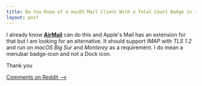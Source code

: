 ```yaml
---
title: Do You Know of a macOS Mail Client With a Total Count Badge in the Menubar?
layout: post
---
```


I already know [**AirMail**](https://airmailapp.com/) can do this and Apple's Mail has an extension for that but I am looking for an alternative. It should support *IMAP* with *TLS 1.2* and run on *macOS Big Sur* and *Monterey* as a requirement. I do mean a menubar badge-icon and not a Dock icon.

Thank you

[Comments on Reddit ⟶](https://www.reddit.com/r/macapps/comments/uxj1ng/do_you_know_of_a_macos_mail_client_with_a_total/)
